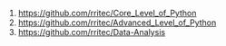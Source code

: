 1. https://github.com/rritec/Core_Level_of_Python
2. https://github.com/rritec/Advanced_Level_of_Python
3. https://github.com/rritec/Data-Analysis
